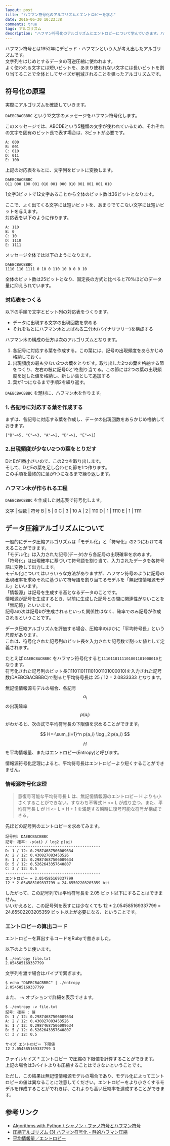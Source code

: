 ```yaml
---
layout: post
title: "ハフマン符号化のアルゴリズムとエントロピーを学ぶ"
date: 2016-06-30 10:23:38
comments: true
tags: アルゴリズム
description: "ハフマン符号化のアルゴリズムとエントロピーについて学んでいきます。ハフマン符号化のアルゴリズムとエントロピーを算出するRubyのコードを紹介します。"
---
```


ハフマン符号とは1952年にデビッド・ハフマンという人が考え出したアルゴリズムです。  
文字列をはじめとするデータの可逆圧縮に使われます。  
よく使われる文字には短いビットを、あまり使われない文字には長いビットを割り当てることで全体としてサイズが削減されることを狙ったアルゴリズムです。

## 符号化の原理

実際にアルゴリズムを確認していきます。

`DAEBCBACBBBC` という12文字のメッセージをハフマン符号化します。

このメッセージでは、ABCDEという5種類の文字が使われているため、それぞれの文字を固有のビット長で表す場合は、3ビットが必要です。

```
A: 000
B: 001
C: 010
D: 011
E: 100
```

上記の対応表をもとに、文字列をビットに変換します。

```
DAEBCBACBBBC
011 000 100 001 010 001 000 010 001 001 001 010
```

1文字3ビットで12文字あることから全体のビット数は36ビットとなります。

ここで、よく出てくる文字には短いビットを、あまりでてこない文字には短いビットを与えます。  
対応表を以下のように作ります。

```
A: 110
B: 0
C: 10
D: 1110
E: 1111
```

メッセージ全体では以下のようになります。

```
DAEBCBACBBBC
1110 110 1111 0 10 0 110 10 0 0 0 10
```

全体のビット数は25ビットとなり、固定長の方式と比べると70%ほどのデータ量に抑えられています。

### 対応表をつくる

以下の手順で文字とビット列の対応表をつくります。

- データに出現する文字の出現回数を求める
- それをもとにハフマン木とよばれる二分木(バイナリツリー)を構成する

ハフマン木の構成の仕方は次のアルゴリズムとなります。

1. 各記号に対応する葉を作成する。この葉には、記号の出現頻度をあらかじめ格納しておく。
1. 出現頻度の最も少ない2つの葉をとりだす。取り出した2つの葉を格納する節をつくり、左右の枝に記号0と1を割り当てる。この節には2つの葉の出現頻度を足した値を格納し、新しい葉として追加する
1.  葉が1つになるまで手順2を繰り返す。

`DAEBCBACBBBC` を題材に、ハフマン木を作ります。

### 1. 各記号に対応する葉を作成する

まずは、各記号に対応する葉を作成し、データの出現回数をあらかじめ格納しておきます。

```
{"B"=>5, "C"=>3, "A"=>2, "D"=>1, "E"=>1}
```

### 2.出現頻度が少ない2つの葉をとりだす

DとEが1番小さいので、この2つを取り出します。  
そして、DとEの葉を足し合わせた節を1つ作ります。  
この手順を最終的に葉が1つになるまで繰り返します。

### ハフマン木が作られる工程

<script async class="speakerdeck-embed" data-id="cf8ab792cb9742cdb5e492dc98c2931b" data-ratio="1.33333333333333" src="//speakerdeck.com/assets/embed.js"></script>

`DAEBCBACBBBC` を作成した対応表で符号化します。

文字 | 個数 | 符号
B | 5 | 0
C | 3 | 10
A | 2 | 110
D | 1 | 1110
E | 1 | 1111

## データ圧縮アルゴリズムについて

一般的にデータ圧縮アルゴリズムは「モデル化」と「符号化」の2つにわけて考えることができます。  
「モデル化」は入力された記号(データ)から各記号の出現確率を求めます。  
「符号化」は出現確率に基づいて符号語を割り当て、入力されたデータを各符号語に変換して出力します。  
モデル化についてはいろいろな方法がありますが、ハフマン符号のように記号の出現確率を求めそれに基づいて符号語を割り当てるモデルを「無記憶情報源モデル」といいます。  
「情報源」は記号を生成する基となるデータのことです。  
情報源が記号を生成するとき、以前に生成した記号との間に関連性がないことを「無記憶」といいます。  
記号aの次は記号bが生成されるといった関係性はなく、確率でのみ記号が作成されるということです。

データ圧縮アルゴリズムを評価する場合、圧縮率のほかに「平均符号長」という尺度があります。  
これは、符号化された記号列のビット長を入力された記号数で割った値として定義されます。

たとえば `DAEBCBACBBBC` をハフマン符号化すると`1110110111101001101000010`となります。  
符号化された記号列のビット長(1110110111101001101000010)を入力された記号数(DAEBCBACBBBC)で割ると平均符号長は 25 / 12 = 2.0833333 となります。

無記憶情報源モデルの場合、各記号 $$ a_i $$ の出現確率 $$ p(a_i) $$ がわかると、次の式で平均符号長の下限値を求めることができます。  

$$ H=-\sum_{i=1}^n p(a_i) \log _2 p(a_i) $$

$$ H $$ を平均情報量、またはエントロピー(Entropy)と呼びます。

情報源符号化定理によると、平均符号長はエントロピーより短くすることができません。  


### 情報源符号化定理
> 意復号可能な平均符号長 L は、無記憶情報源のエントロピー H よりも小さくすることができない。すなわち不等式 H <= L が成り立つ。また、平均符号長 L が H <= L < H + 1 を満足する瞬時に復号可能な符号が構成できる。

先ほどの記号列のエントロピーを求めてみます。

```
記号列: DAEBCBACBBBC
記号: 確率: -p(ai) / log2 p(ai)
------------------------------------------
D: 1 / 12: 0.29874687506009634
A: 2 / 12: 0.430827083453526
E: 1 / 12: 0.29874687506009634
B: 5 / 12: 0.5262643357640807
C: 3 / 12: 0.5
------------------------------------------
エントロピー = 2.054585169337799
12 * 2.054585169337799 = 24.65502203205359 bit
```

したがって、この記号列では平均符号長を 2.05 ビット以下にすることはできません。  
いいかえると、この記号列を表すには少なくても 12 * 2.054585169337799 = 24.65502203205359 ビット以上が必要になる、ということです。

### エントロピーの算出コード

エントロピーを算出するコードをRubyで書きました。

<script src="https://gist.github.com/shoyan/cfa5528ccd9388eee25b2e120c4c452b.js"></script>

以下のように使います。

```
$ ./entropy file.txt
2.054585169337799
```

文字列を渡す場合はパイプで繋ぎます。

```
$ echo "DAEBCBACBBBC" | ./entropy
2.054585169337799
```

また、 `-v` オプションで詳細を表示できます。

```
$ ./entropy -v file.txt
記号: 確率 : 値
D: 1 / 12: 0.29874687506009634
A: 2 / 12: 0.430827083453526
E: 1 / 12: 0.29874687506009634
B: 5 / 12: 0.5262643357640807
C: 3 / 12: 0.5

サイズ エントロピー 下限値
12 2.054585169337799 3
```

ファイルサイズ * エントロピー で圧縮の下限値を計算することができます。  
上記の場合は3バイトよりも圧縮することはできないということです。

ただし、この結果は無記憶情報源モデルの場合であり、モデル化によってエントロピーの値は異なることに注意してください。エントロピーをより小さくするモデルを作成することがでれきば、これよりも高い圧縮率を達成することができます。

## 参考リンク

* [Algorithms with Python / シャノン・ファノ符号とハフマン符号](http://www.geocities.jp/m_hiroi/light/pyalgo31.html)
* [圧縮アルゴリズム (3) ハフマン符号化 - 静的ハフマン圧縮](http://fussy.web.fc2.com/algo/compress3_huffman.htm)
* [平均情報量／エントロピー](http://www.infonet.co.jp/ueyama/ip/concept/entropy.html)

<script type="text/javascript" src="//cdn.mathjax.org/mathjax/latest/MathJax.js?config=TeX-AMS-MML_HTMLorMML"></script>
